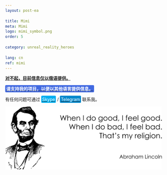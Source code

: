 ```yaml
---
layout: post-ea

title: Mimi
meta: Mimi
logo: mimi_symbol.png
order: 5

category: unreal_reality_heroes

lang: cn
ref: mimi
---
```


**<a href="https://lincolnvirus.com/projects/ru/comics/unreal_reality/heroes/mimi.html" target="_blank">对不起，目前信息仅以俄语提供。</a>**

**<a href="https://www.paypal.com/cgi-bin/webscr?cmd=_s-xclick&hosted_button_id=T3KLFW2TE8SJC&source=url" target="_blank"><span style="background-color:#4169E1; color:white; padding:3px; border-radius: 3px">请支持我的项目，以便以其他语言提供信息。</span></a>**

有任何问题可通过 <a href="skype:chutkoy89?call" target="_blank"><span style="background-color:#00aff0; color:white; padding:3px; border-radius: 3px">Skype</span></a> / <a href="https://t.me/chutkoy" target="_blank"><span style="background-color:#0088cc; color:white; padding:3px; border-radius: 3px">Telegram</span></a> 联系我。

<a data-fancybox="gallery" href="/img/programming/Lincoln.png"><img src="/img/programming/Lincoln.png" alt=""></a>
